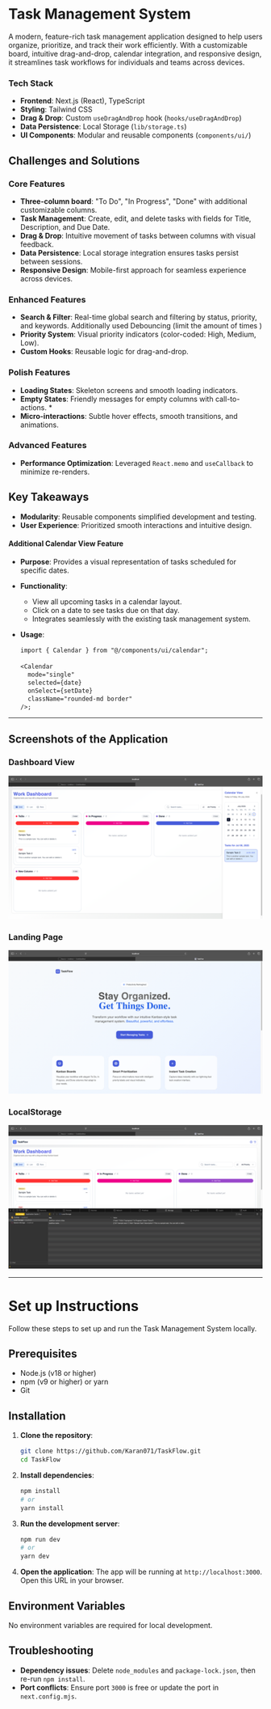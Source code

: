 # Task Management System

A modern, feature-rich task management application designed to help users organize, prioritize, and track their work efficiently. With a customizable board, intuitive drag-and-drop, calendar integration, and responsive design, it streamlines task workflows for individuals and teams across devices.

### Tech Stack

- **Frontend**: Next.js (React), TypeScript
- **Styling**: Tailwind CSS
- **Drag & Drop**: Custom `useDragAndDrop` hook (`hooks/useDragAndDrop`)
- **Data Persistence**: Local Storage (`lib/storage.ts`)
- **UI Components**: Modular and reusable components (`components/ui/`)

## Challenges and Solutions

### Core Features

- **Three-column board**: "To Do", "In Progress", "Done" with additional customizable columns.
- **Task Management**: Create, edit, and delete tasks with fields for Title, Description, and Due Date.
- **Drag & Drop**: Intuitive movement of tasks between columns with visual feedback.
- **Data Persistence**: Local storage integration ensures tasks persist between sessions.
- **Responsive Design**: Mobile-first approach for seamless experience across devices.

### Enhanced Features

- **Search & Filter**: Real-time global search and filtering by status, priority, and keywords. Additionally used Debouncing (limit the amount of times )
- **Priority System**: Visual priority indicators (color-coded: High, Medium, Low).
- **Custom Hooks**: Reusable logic for drag-and-drop.

### Polish Features

- **Loading States**: Skeleton screens and smooth loading indicators.
- **Empty States**: Friendly messages for empty columns with call-to-actions. \*
- **Micro-interactions**: Subtle hover effects, smooth transitions, and animations.

### Advanced Features

- **Performance Optimization**: Leveraged `React.memo` and `useCallback` to minimize re-renders.

## Key Takeaways

- **Modularity**: Reusable components simplified development and testing.
- **User Experience**: Prioritized smooth interactions and intuitive design.

#### Additional Calendar View Feature

- **Purpose**: Provides a visual representation of tasks scheduled for specific dates.
- **Functionality**:
  - View all upcoming tasks in a calendar layout.
  - Click on a date to see tasks due on that day.
  - Integrates seamlessly with the existing task management system.
- **Usage**:

  ```tsx
  import { Calendar } from "@/components/ui/calendar";

  <Calendar
    mode="single"
    selected={date}
    onSelect={setDate}
    className="rounded-md border"
  />;
  ```

---

## Screenshots of the Application

### Dashboard View

![Dashboard View](/assets/Dashboard%20View.png)

### Landing Page

![Landing Page](/assets/Landing%20Page.png)

### LocalStorage

![LocalStorage](/assets/localStorage.png)

---

# Set up Instructions

Follow these steps to set up and run the Task Management System locally.

## Prerequisites

- Node.js (v18 or higher)
- npm (v9 or higher) or yarn
- Git

## Installation

1. **Clone the repository**:

   ```bash
   git clone https://github.com/Karan071/TaskFlow.git
   cd TaskFlow
   ```

2. **Install dependencies**:

   ```bash
   npm install
   # or
   yarn install
   ```

3. **Run the development server**:

   ```bash
   npm run dev
   # or
   yarn dev
   ```

4. **Open the application**:
   The app will be running at `http://localhost:3000`. Open this URL in your browser.



## Environment Variables

No environment variables are required for local development. 

## Troubleshooting

- **Dependency issues**: Delete `node_modules` and `package-lock.json`, then re-run `npm install`.
- **Port conflicts**: Ensure port `3000` is free or update the port in `next.config.mjs`.
